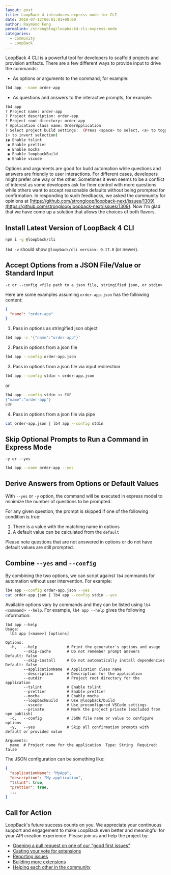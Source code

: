 ```yaml
---
layout: post
title: LoopBack 4 introduces express mode for CLI 
date: 2018-07-12T00:01:01+00:00
author: Raymond Feng
permalink: /strongblog/loopback4-cli-express-mode
categories:
  - Community
  - LoopBack
---
```


LoopBack 4 CLI is a powerful tool for developers to scaffold projects and provision artifacts. There are a few different ways to provide input to drive the commands:

- As options or arguments to the command, for example:

```sh
lb4 app --name order-app
```

- As questions and answers to the interactive prompts, for example:

```sh
lb4 app
? Project name: order-app
? Project description: order-app
? Project root directory: order-app
? Application class name: OrderApplication
? Select project build settings:  (Press <space> to select, <a> to toggle all, <
i> to invert selection)
❯◉ Enable tslint
 ◉ Enable prettier
 ◉ Enable mocha
 ◉ Enable loopbackBuild
 ◉ Enable vscode
```

Options and arguments are good for build automation while questions and answers are friendly to user interactions. For different cases, developers might prefer one way or the other. Sometimes it even seems to be a conflict of interest as some developers ask for finer control with more questions while others want to accept reasonable defaults without being prompted for confirmation. In responding to such feedbacks, we asked the community for opinions at [https://github.com/strongloop/loopback-next/issues/1309](https://github.com/strongloop/loopback-next/issues/1309). Now I'm glad that we have come up a solution that allows the choices of both flavors.

## Install Latest Version of LoopBack 4 CLI

```sh
npm i -g @loopback/cli
```

`lb4 -v` should show `@loopback/cli version: 0.17.0` (or newer).

## Accept Options from a JSON File/Value or Standard Input

`-c or --config <file path to a json file, stringified json, or stdin>`

Here are some examples assuming `order-app.json` has the following content:

```json
{
  "name": "order-app"
}
```

1.  Pass in options as stringified json object

```sh
lb4 app -c '{"name":"order-app"}'
```

2.  Pass in options from a json file

```sh
lb4 app --config order-app.json
```

3.  Pass in options from a json file via input redirection

```sh
lb4 app --config stdin < order-app.json
```

or

```sh
lb4 app --config stdin << EOF
{"name":"order-app"}
EOF
```

4.  Pass in options from a json file via pipe

```sh
cat order-app.json | lb4 app --config stdin
```

## Skip Optional Prompts to Run a Command in Express Mode

`-y or --yes`

```sh
lb4 app --name order-app --yes
```

## Derive Answers from Options or Default Values

With `--yes` or `-y` option, the command will be executed in express model to minimize the number of questions to be prompted.

For any given question, the prompt is skipped if one of the following condition is true:

1.  There is a value with the matching name in options
2.  A default value can be calculated from the `default`

Please note questions that are not answered in options or do not have default values are still prompted.

## Combine `--yes` and `--config`

By combining the two options, we can script against `lb4` commands for automation without user intervention. For example:

```sh
lb4 app --config order-app.json --yes
cat order-app.json | lb4 app --config stdin --yes
```

Available options vary by commands and they can be listed using `lb4 <command> --help`. For example, `lb4 app --help` gives the following information:

```
lb4 app --help
Usage:
  lb4 app [<name>] [options]

Options:
  -h,   --help             # Print the generator's options and usage
        --skip-cache       # Do not remember prompt answers                                Default: false
        --skip-install     # Do not automatically install dependencies                     Default: false
        --applicationName  # Application class name
        --description      # Description for the application
        --outdir           # Project root directory for the application
        --tslint           # Enable tslint
        --prettier         # Enable prettier
        --mocha            # Enable mocha
        --loopbackBuild    # Use @loopback/build
        --vscode           # Use preconfigured VSCode settings
        --private          # Mark the project private (excluded from npm publish)
  -c,   --config           # JSON file name or value to configure options
  -y,   --yes              # Skip all confirmation prompts with default or provided value

Arguments:
  name  # Project name for the application  Type: String  Required: false
```

The JSON configuration can be something like:

```json
{
  "applicationName": "MyApp",
  "description": "My application",
  "tslint": true,
  "prettier": true,
  ...
}
```

## Call for Action

LoopBack's future success counts on you. We appreciate your continuous support and engagement to make LoopBack even better and meaningful for your API creation experience. Please join us and help the project by:

- [Opening a pull request on one of our "good first issues"](https://github.com/strongloop/loopback-next/labels/good%20first%20issue)
- [Casting your vote for extensions](https://github.com/strongloop/loopback-next/issues/512)
- [Reporting issues](https://github.com/strongloop/loopback-next/issues)
- [Building more extensions](https://github.com/strongloop/loopback-next/issues/647)
- [Helping each other in the community](https://groups.google.com/forum/#!forum/loopbackjs)
